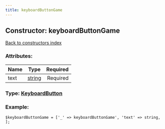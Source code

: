 ```yaml
---
title: keyboardButtonGame
---
```

## Constructor: keyboardButtonGame  
[Back to constructors index](index.md)



### Attributes:

| Name     |    Type       | Required |
|----------|:-------------:|---------:|
|text|[string](../types/string.md) | Required|



### Type: [KeyboardButton](../types/KeyboardButton.md)


### Example:

```
$keyboardButtonGame = ['_' => keyboardButtonGame', 'text' => string, ];
```